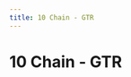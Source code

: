 ```yaml
---
title: 10 Chain - GTR
---
```

<ClientOnly><AssetLoader :reloadOnce="true" />
# 10 Chain - GTR

<br><br><GameSlides :jsonFileToLoad="'gtr/10chain_GTR_nov2.json'" :useRandomSeed="false" :useManualData="false" :replay="true"></GameSlides>

</ClientOnly>
